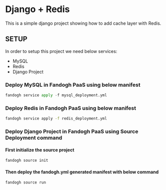 # Django + Redis

This is a simple django project showing how to add cache layer with Redis.


## SETUP

In order to setup this project we need below services:

* MySQL
* Redis
* Django Project

### Deploy MySQL in Fandogh PaaS using below manifest

```py
fandogh service apply -f mysql_deployment.yml
```

### Deploy Redis in Fandogh PaaS using below manifest

```bash
fandogh service apply -f redis_deployment.yml 
```


### Deploy Django Project in Fandogh PaaS using Source Deployment command


#### First initialize the source project

```bash
fandogh source init
```

#### Then deploy the fandogh.yml generated manifest with below command

```bash
fandogh source run
```

